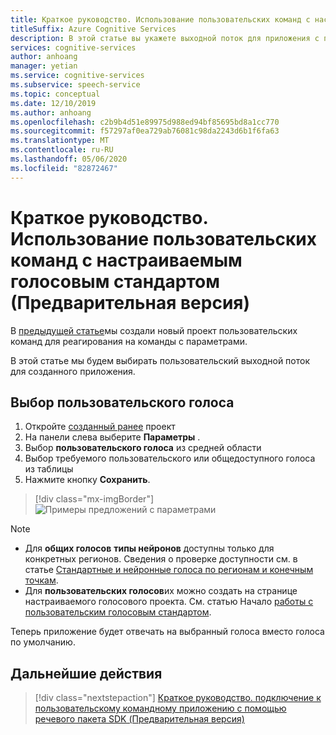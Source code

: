 ```yaml
---
title: Краткое руководство. Использование пользовательских команд с настраиваемым голосом (Предварительная версия) — служба речи
titleSuffix: Azure Cognitive Services
description: В этой статье вы укажете выходной поток для приложения с пользовательскими командами.
services: cognitive-services
author: anhoang
manager: yetian
ms.service: cognitive-services
ms.subservice: speech-service
ms.topic: conceptual
ms.date: 12/10/2019
ms.author: anhoang
ms.openlocfilehash: c2b9b4d51e89975d988ed94bf85695bd8a1cc770
ms.sourcegitcommit: f57297af0ea729ab76081c98da2243d6b1f6fa63
ms.translationtype: MT
ms.contentlocale: ru-RU
ms.lasthandoff: 05/06/2020
ms.locfileid: "82872467"
---
```

# <a name="quickstart-use-custom-commands-with-custom-voice-preview"></a>Краткое руководство. Использование пользовательских команд с настраиваемым голосовым стандартом (Предварительная версия)

В [предыдущей статье](./quickstart-custom-speech-commands-create-parameters.md)мы создали новый проект пользовательских команд для реагирования на команды с параметрами.

В этой статье мы будем выбирать пользовательский выходной поток для созданного приложения.

## <a name="select-a-custom-voice"></a>Выбор пользовательского голоса

1. Откройте [созданный ранее](./quickstart-custom-speech-commands-create-parameters.md) проект
1. На панели слева выберите **Параметры** .
1. Выбор **пользовательского голоса** из средней области
1. Выбор требуемого пользовательского или общедоступного голоса из таблицы
1. Нажмите кнопку **Сохранить**.

> [!div class="mx-imgBorder"]
> ![Примеры предложений с параметрами](media/custom-speech-commands/select-custom-voice.png)

> [!NOTE]
> - Для **общих голосов** **типы нейронов** доступны только для конкретных регионов. Сведения о проверке доступности см. в статье [Стандартные и нейронные голоса по регионам и конечным точкам](https://docs.microsoft.com/azure/cognitive-services/speech-service/regions#standard-and-neural-voices).
> - Для **пользовательских голосов**их можно создать на странице настраиваемого голосового проекта. См. статью Начало [работы с пользовательским голосовым стандартом](./how-to-custom-voice.md).

Теперь приложение будет отвечать на выбранный голоса вместо голоса по умолчанию.

## <a name="next-steps"></a>Дальнейшие действия
> [!div class="nextstepaction"]
> [Краткое руководство. подключение к пользовательскому командному приложению с помощью речевого пакета SDK (Предварительная версия)](./quickstart-custom-speech-commands-speech-sdk.md)

